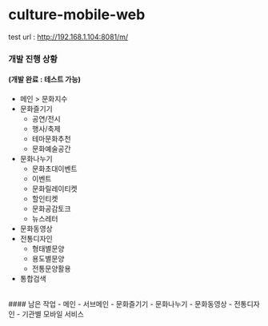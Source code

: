 culture-mobile-web
==================

test url : http://192.168.1.104:8081/m/

### 개발 진행 상황

#### (개발 완료 : 테스트 가능)
- 메인 > 문화지수
- 문화즐기기
  - 공연/전시
  - 행사/축제
  - 테마문화추천
  - 문화예술공간
- 문화나누기
  - 문화초대이벤트
  - 이벤트
  - 문화릴레이티켓
  - 할인티켓
  - 문화공감토크
  - 뉴스레터
- 문화동영상
- 전통디자인
  - 형태별문양
  - 용도별문양
  - 전통문양활용
- 통합검색

<br/>
#### 남은 작업
- 메인 
- 서브메인
  - 문화즐기기 
  - 문화나누기	 
  - 문화동영상	 
  - 전통디자인
- 기관별 모바일 서비스
